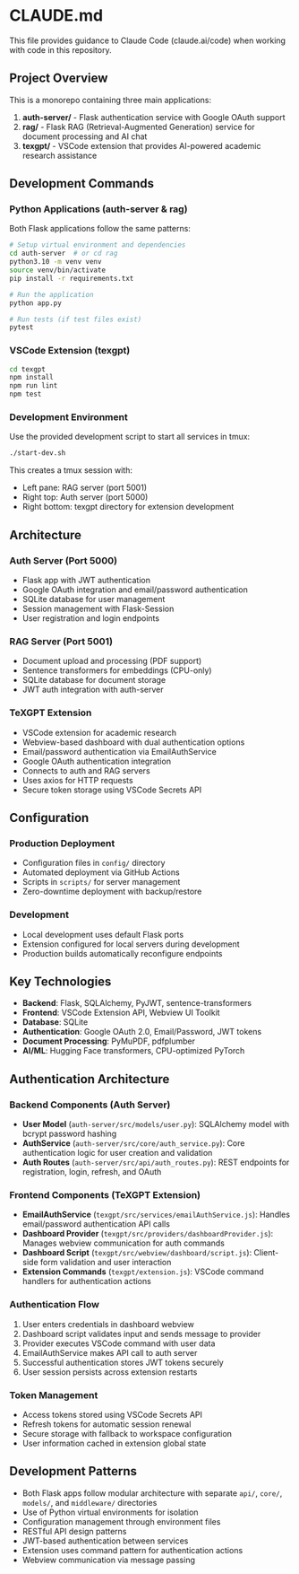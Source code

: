 # CLAUDE.md

This file provides guidance to Claude Code (claude.ai/code) when working with code in this repository.

## Project Overview

This is a monorepo containing three main applications:

1. **auth-server/** - Flask authentication service with Google OAuth support
2. **rag/** - Flask RAG (Retrieval-Augmented Generation) service for document processing and AI chat
3. **texgpt/** - VSCode extension that provides AI-powered academic research assistance

## Development Commands

### Python Applications (auth-server & rag)

Both Flask applications follow the same patterns:

```bash
# Setup virtual environment and dependencies
cd auth-server  # or cd rag
python3.10 -m venv venv
source venv/bin/activate
pip install -r requirements.txt

# Run the application
python app.py

# Run tests (if test files exist)
pytest
```

### VSCode Extension (texgpt)

```bash
cd texgpt
npm install
npm run lint
npm test
```

### Development Environment

Use the provided development script to start all services in tmux:

```bash
./start-dev.sh
```

This creates a tmux session with:
- Left pane: RAG server (port 5001)
- Right top: Auth server (port 5000)  
- Right bottom: texgpt directory for extension development

## Architecture

### Auth Server (Port 5000)
- Flask app with JWT authentication
- Google OAuth integration and email/password authentication
- SQLite database for user management
- Session management with Flask-Session
- User registration and login endpoints

### RAG Server (Port 5001)
- Document upload and processing (PDF support)
- Sentence transformers for embeddings (CPU-only)
- SQLite database for document storage
- JWT auth integration with auth-server

### TeXGPT Extension
- VSCode extension for academic research
- Webview-based dashboard with dual authentication options
- Email/password authentication via EmailAuthService
- Google OAuth authentication integration
- Connects to auth and RAG servers
- Uses axios for HTTP requests
- Secure token storage using VSCode Secrets API

## Configuration

### Production Deployment
- Configuration files in `config/` directory
- Automated deployment via GitHub Actions
- Scripts in `scripts/` for server management
- Zero-downtime deployment with backup/restore

### Development
- Local development uses default Flask ports
- Extension configured for local servers during development
- Production builds automatically reconfigure endpoints

## Key Technologies

- **Backend**: Flask, SQLAlchemy, PyJWT, sentence-transformers
- **Frontend**: VSCode Extension API, Webview UI Toolkit
- **Database**: SQLite
- **Authentication**: Google OAuth 2.0, Email/Password, JWT tokens
- **Document Processing**: PyMuPDF, pdfplumber
- **AI/ML**: Hugging Face transformers, CPU-optimized PyTorch

## Authentication Architecture

### Backend Components (Auth Server)
- **User Model** (`auth-server/src/models/user.py`): SQLAlchemy model with bcrypt password hashing
- **AuthService** (`auth-server/src/core/auth_service.py`): Core authentication logic for user creation and validation
- **Auth Routes** (`auth-server/src/api/auth_routes.py`): REST endpoints for registration, login, refresh, and OAuth

### Frontend Components (TeXGPT Extension)
- **EmailAuthService** (`texgpt/src/services/emailAuthService.js`): Handles email/password authentication API calls
- **Dashboard Provider** (`texgpt/src/providers/dashboardProvider.js`): Manages webview communication for auth commands
- **Dashboard Script** (`texgpt/src/webview/dashboard/script.js`): Client-side form validation and user interaction
- **Extension Commands** (`texgpt/extension.js`): VSCode command handlers for authentication actions

### Authentication Flow
1. User enters credentials in dashboard webview
2. Dashboard script validates input and sends message to provider
3. Provider executes VSCode command with user data
4. EmailAuthService makes API call to auth server
5. Successful authentication stores JWT tokens securely
6. User session persists across extension restarts

### Token Management
- Access tokens stored using VSCode Secrets API
- Refresh tokens for automatic session renewal
- Secure storage with fallback to workspace configuration
- User information cached in extension global state

## Development Patterns

- Both Flask apps follow modular architecture with separate `api/`, `core/`, `models/`, and `middleware/` directories
- Use of Python virtual environments for isolation
- Configuration management through environment files
- RESTful API design patterns
- JWT-based authentication between services
- Extension uses command pattern for authentication actions
- Webview communication via message passing